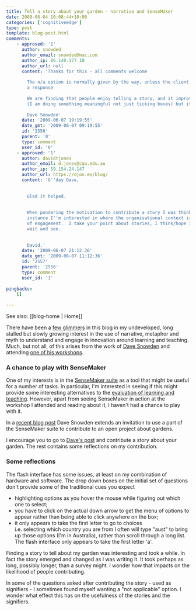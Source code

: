 ```yaml
---
title: Tell a story about your garden - narrative and SenseMaker
date: 2009-06-04 10:08:44+10:00
categories: ['cognitiveedge']
type: post
template: blog-post.html
comments:
    - approved: '1'
      author: snowded
      author_email: snowded@mac.com
      author_ip: 86.140.177.18
      author_url: null
      content: 'Thanks for this - all comments welcome
    
        The n/a option is normally given by the way, unless the client wants to force
        a response
    
        We are finding that people enjoy telling a story, and it improves response rates
        (I am doing something meaningful not just ticking boxes) but its early days yet.
    
        Dave Snowden'
      date: '2009-06-07 19:19:55'
      date_gmt: '2009-06-07 09:19:55'
      id: '2556'
      parent: '0'
      type: comment
      user_id: '0'
    - approved: '1'
      author: davidtjones
      author_email: d.jones@cqu.edu.au
      author_ip: 59.154.24.147
      author_url: https://djon.es/blog/
      content: 'G''day Dave,
    
    
        Glad it helped.
    
    
        When pondering the motivation to contribute a story I was thinking of a specific
        instance I''m interested in where the organisational context is encouraging lack
        of engagement.  I take your point about stories, I think/hope it may work.  Will
        wait and see.
    
    
        David.'
      date: '2009-06-07 21:12:36'
      date_gmt: '2009-06-07 11:12:36'
      id: '2557'
      parent: '2556'
      type: comment
      user_id: '1'
    
pingbacks:
    []
    
---
```


See also: [[blog-home | Home]]

There have been a [few glimmers](/blog2/2009/06/02/the-lmsvle-as-a-one-word-language-metaphor-and-e-learning/) in this blog in my undeveloped, long stalled but slowly growing interest in the use of narrative, metaphor and myth to understand and engage in innovation around learning and teaching. Much, but not all, of this arises from the work of [Dave Snowden](http://www.cognitive-edge.com/blogs/dave/) and attending [one of his workshops](/blog2/2008/03/16/initial-thoughts-from-cogedge-accreditation-course/).

### A chance to play with SenseMaker

One of my interests is in the [SenseMaker suite](http://www.cognitive-edge.com/sensemaker_suite.php) as a tool that might be useful for a number of tasks. In particular, I'm interested in seeing if this might provide some interesting alternatives to the [evaluation of learning and teaching](/blog2/2009/02/13/the-emperor-has-no-clothes-why-is-the-learning-and-teaching-peformance-fund-naked/). However, apart from seeing SenseMaker in action at the workshop I attended and reading about it, I haven't had a chance to play with it.

In a [recent blog post](http://www.cognitive-edge.com/blogs/dave/2009/06/garden_project_an_invitation.php) Dave Snowden extends an invitation to use a part of the SenseMaker suite to contribute to an open project about gardens.

I encourage you to go to [Dave's post](http://www.cognitive-edge.com/blogs/dave/2009/06/garden_project_an_invitation.php) and contribute a story about your garden. The rest contains some reflections on my contribution.

### Some reflections

The flash interface has some issues, at least on my combination of hardware and software. The drop down boxes on the initial set of questions don't provide some of the traditional cues you expect

- highlighting options as you hover the mouse while figuring out which one to select;
- you have to click on the actual down arrow to get the menu of options to appear rather than being able to click anywhere on the box;
- it only appears to take the first letter to go to choices  
    i.e. selecting which country you are from I often will type "aust" to bring up those options (I'm in Australia), rather than scroll through a long list. The flash interface only appears to take the first letter 'a'.

Finding a story to tell about my garden was interesting and took a while. In fact the story emerged and changed as I was writing it. It took perhaps as long, possibly longer, than a survey might. I wonder how that impacts on the likelihood of people contributing.

In some of the questions asked after contributing the story - used as signifiers - I sometimes found myself wanting a "not applicable" option. I wonder what effect this has on the usefulness of the stories and the signifiers.